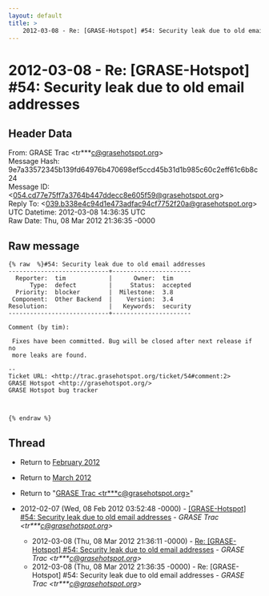```yaml
---
layout: default
title: >
    2012-03-08 - Re: [GRASE-Hotspot] #54: Security leak due to old email addresses
---
```


# 2012-03-08 - Re: [GRASE-Hotspot] #54: Security leak due to old email addresses

## Header Data

From: GRASE Trac \<tr***c@grasehotspot.org\><br>
Message Hash: 9e7a33572345b139fd64976b470698ef5ccd45b31d1b985c60c2eff61c6b8c24<br>
Message ID: \<054.cd77e75ff7a3764b447ddecc8e605f59@grasehotspot.org\><br>
Reply To: \<039.b338e4c94d1e473adfac94cf7752f20a@grasehotspot.org\><br>
UTC Datetime: 2012-03-08 14:36:35 UTC<br>
Raw Date: Thu, 08 Mar 2012 21:36:35 -0000<br>

## Raw message

```
{% raw  %}#54: Security leak due to old email addresses
----------------------------+----------------------
  Reporter:  tim            |      Owner:  tim
      Type:  defect         |     Status:  accepted
  Priority:  blocker        |  Milestone:  3.8
 Component:  Other Backend  |    Version:  3.4
Resolution:                 |   Keywords:  security
----------------------------+----------------------

Comment (by tim):

 Fixes have been committed. Bug will be closed after next release if no
 more leaks are found.

-- 
Ticket URL: <http://trac.grasehotspot.org/ticket/54#comment:2>
GRASE Hotspot <http://grasehotspot.org/>
GRASE Hotspot bug tracker



{% endraw %}
```

## Thread

+ Return to [February 2012](/archive/2012/02)
+ Return to [March 2012](/archive/2012/03)

+ Return to "[GRASE Trac <tr***c<span>@</span>grasehotspot.org>](/authors/tr___c_at_grasehotspot_org)"

+ 2012-02-07 (Wed, 08 Feb 2012 03:52:48 -0000) - [[GRASE-Hotspot]  #54: Security leak due to old email addresses](/archive/2012/02/cf1f8f9f6dc9eff01b3a037dbfeb5fd00cde9956ccb47bbc229b34dc2d71503d) - _GRASE Trac \<tr***c@grasehotspot.org\>_
  + 2012-03-08 (Thu, 08 Mar 2012 21:36:11 -0000) - [Re: [GRASE-Hotspot] #54: Security leak due to old email addresses](/archive/2012/03/d6bb569b0894491998ce41af96f35e6fc51833d02fd09a7c0358d5814ce79d51) - _GRASE Trac \<tr***c@grasehotspot.org\>_
  + 2012-03-08 (Thu, 08 Mar 2012 21:36:35 -0000) - Re: [GRASE-Hotspot] #54: Security leak due to old email addresses - _GRASE Trac \<tr***c@grasehotspot.org\>_

